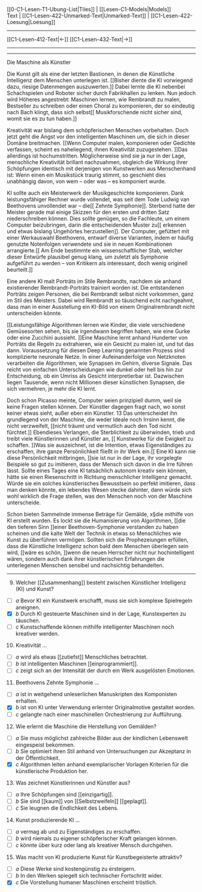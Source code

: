    [[0-C1-Lesen-T1-Ubung-List|Tiles]] | [[Lesen-C1-Models|Models]]    
   Text  | [[C1-Lesen-422-Unmarked-Text|Unmarked-Text]] | [[C1-Lesen-422-Loesung|Loesung]]    

---

   [[C1-Lesen-412-Text|←]]          [[C1-Lesen-432-Text|→]]   

---
---

Die Maschine als Künstler

Die Kunst gilt als eine der letzten Bastionen, in denen die Künstliche Intelligenz dem Menschen unterlegen ist. [[Bisher diente die KI vorwiegend dazu, riesige Datenmengen auszuwerten.]] Dabei lernte die KI nebenbei Schachspielen und Roboter sicher durch Fabrikhallen zu lenken. Nun jedoch wird Höheres angestrebt: Maschinen lernen, wie Rembrandt zu malen, Bestseller zu schreiben oder einen Choral zu komponieren, der so eindeutig nach Bach klingt, dass sich selbst[[ Musikforschende nicht sicher sind, womit sie es zu tun haben.]]

Kreativität war bislang dem schöpferischen Menschen vorbehalten. Doch jetzt geht die Angst vor den intelligenten Maschinen um, die sich in dieser Domäne breitmachen. [[Wenn Computer malen, komponieren oder Gedichte verfassen, scheint es naheliegend, ihnen Kreativität zuzugestehen. ]]Das allerdings ist hochumstritten. Möglicherweise sind sie ja nur in der Lage, menschliche Kreativität brillant nachzuahmen, obgleich die Wirkung ihrer Schöpfungen identisch mit derjenigen von Kunstwerken aus Menschenhand ist: Wenn einen ein Musikstück traurig stimmt, so geschieht dies unabhängig davon, von wem – oder was – es komponiert wurde.

KI sollte auch ein Meisterwerk der Musikgeschichte komponieren. Dank leistungsfähiger Rechner wurde vollendet, was seit dem Tode Ludwig van Beethovens unvollendet war – die[[ Zehnte Symphonie]]. Sterbend hatte der Meister gerade mal einige Skizzen für den ersten und dritten Satz niederschreiben können. Dies sollte genügen, so die Fachleute, um einem Computer beizubringen, darin die entscheidenden Muster zu[[ erkennen und etwas bislang Ungehörtes herzustellen]]. Der Computer, gefüttert mit einer Werkauswahl Beethovens, entwarf diverse Varianten, indem er häufig genutzte Notenfolgen verwendete und sie in neuen Kombinationen arrangierte.[[ Am Ende bestimmte ein wissenschaftlicher Stab, welcher dieser Entwürfe plausibel genug klang, um zuletzt als Symphonie aufgeführt zu werden – von Kritikern als interessant, doch wenig originell beurteilt.]]

Eine andere KI malt Porträts im Stile Rembrandts, nachdem sie anhand existierender Rembrandt-Porträts trainiert worden ist. Die entstandenen Porträts zeigen Personen, die bei Rembrandt selbst nicht vorkommen, ganz im Stil des Meisters. Dabei wird Rembrandt so täuschend echt nachgeahmt, dass man in einer Ausstellung ein KI-Bild von einem Originalrembrandt nicht unterscheiden könnte.

[[Leistungsfähige Algorithmen lernen wie Kinder, die viele verschiedene Gemüsesorten sehen, bis sie irgendwann begriffen haben, wie eine Gurke oder eine Zucchini aussieht. ]]Eine Maschine lernt anhand Hunderter von Porträts die Regeln zu extrahieren, wie ein Gesicht zu malen ist, und tut das dann. Voraussetzung für diesen Deep Learning genannten Prozess sind komplizierte neuronale Netze. In einer Aufeinanderfolge von Netzknoten verarbeiten die Algorithmen, wie Synapsen im Gehirn, diverse Signale. Das reicht von einfachen Unterscheidungen wie dunkel oder hell bis hin zur Entscheidung, ob ein Umriss als Gesicht interpretierbar ist. Dazwischen liegen Tausende, wenn nicht Millionen dieser künstlichen Synapsen, die sich vermehren, je mehr die KI lernt.

Doch schon Picasso meinte, Computer seien prinzipiell dumm, weil sie keine Fragen stellen können. Der Künstler dagegen fragt nach, wo sonst keiner etwas sieht, außer eben ein Künstler. 13 Das unterscheidet ihn grundlegend von der Maschine, die weder Ideale noch Irrsinn kennt, die nicht verzweifelt, [[nicht träumt und vermutlich auch den Tod nicht fürchtet.]] Ebendieses Verlangen, die Sterblichkeit zu überwinden, trieb und treibt viele Künstlerinnen und Künstler an, [[ Kunstwerke für die Ewigkeit zu schaffen. ]]Was sie auszeichnet, ist die Intention, etwas Eigenständiges zu erschaffen, ihre ganze Persönlichkeit fließt in ihr Werk ein.[[ Eine KI kann nie diese Persönlichkeit mitbringen, ]]sie ist nur in der Lage, ihr vorgelegte Beispiele so gut zu imitieren, dass der Mensch sich davon in die Irre führen lässt. Sollte eines Tages eine KI tatsächlich autonom kreativ sein können, hätte sie einen Riesenschritt in Richtung menschlicher Intelligenz gemacht. Würde sie ein solches künstlerisches Bewusstsein so perfekt imitieren, dass man denken könnte, ein lebendes Wesen stecke dahinter, dann würde sich wohl wirklich die Frage stellen, was den Menschen noch von der Maschine unterscheide.

Schon bieten Sammelnde immense Beträge für Gemälde, x§die mithilfe von KI erstellt wurden. Es lockt sie die Humanisierung von Algorithmen, [[die den tieferen Sinn ]]einer Beethoven-Symphonie verstanden zu haben scheinen und die kalte Welt der Technik in etwas so Menschliches wie Kunst zu überführen vermögen. Sollten sich die Prophezeiungen erfüllen, dass die Künstliche Intelligenz schon bald dem Menschen überlegen sein wird, [[wäre es schön, ]]wenn die neuen Herrscher nicht nur hochintelligent wären, sondern auch dank ihrer künstlerischen Erfahrungen die unterlegenen Menschen sensibel und nachsichtig behandelten.

---

9. Welcher [[Zusammenhang]] besteht zwischen Künstlicher Intelligenz (KI) und Kunst?
- [ ] _a_ Bevor KI ein Kunstwerk erschafft, muss sie sich komplexe Spielregeln aneignen.
- [x] _b_ Durch KI gesteuerte Maschinen sind in der Lage, Kunstexperten zu täuschen.
- [ ] _c_ Kunstschaffende können mithilfe intelligenter Maschinen noch kreativer werden.

10. Kreativität …
- [ ] _a_ wird als etwas [[zutiefst]] Menschliches betrachtet.
- [ ] _b_ ist intelligenten Maschinen [[einprogrammiert]].
- [ ] _c_ zeigt sich an der Intensität der durch ein Werk ausgelösten Emotionen.

11. Beethovens Zehnte Symphonie …
- [ ] _a_ ist in weitgehend unleserlichen Manuskripten des Komponisten erhalten.
- [x] _b_ ist von KI unter Verwendung erlernter Originalmotive gestaltet worden.
- [ ] _c_ gelangte nach einer maschinellen Orchestrierung zur Aufführung.

12. Wie erlernt die Maschine die Herstellung von Gemälden?
- [ ] _a_ Sie muss möglichst zahlreiche Bilder aus der kindlichen Lebenswelt eingespeist bekommen.
- [ ] _b_ Sie optimiert ihren Stil anhand von Untersuchungen zur Akzeptanz in der Öffentlichkeit.
- [x] _c_ Algorithmen leiten anhand exemplarischer Vorlagen Kriterien für die künstlerische Produktion her.

13. Was zeichnet Künstlerinnen und Künstler aus?
- [ ] _a_ Ihre Schöpfungen sind [[einzigartig]].
- [ ] _b_ Sie sind [[kaum]] von [[Selbstzweifeln]] [[geplagt]].
- [ ] _c_ Sie leugnen die Endlichkeit des Lebens.

14. Kunst produzierende KI …
- [ ] _a_ vermag ab und zu Eigenständiges zu erschaffen.
- [ ] _b_ wird niemals zu eigener schöpferischer Kraft gelangen können.
- [ ] _c_ könnte über kurz oder lang als kreativer Mensch durchgehen.

15. Was macht von KI produzierte Kunst für Kunstbegeisterte attraktiv?
- [ ] _a_ Diese Werke sind kostengünstig zu ersteigern.
- [ ] _b_ In den Werken spiegelt sich technischer Fortschritt wider.
- [x] _c_ Die Vorstellung humaner Maschinen erscheint tröstlich.